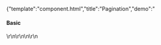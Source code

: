 {"template":"component.html","title":"Pagination","demo":"<h4>Basic</h4>\r\n\r\n<!-- START: FIRSTDEMO -->\n\r\n<script>\r\n  var $demoOutput;\r\n\r\n  Formstone.Ready(function() {\r\n    $demoOutput = $(\".demo_output\");\r\n\r\n    $(\".demo_pagination\").on(\"update.pagination\", function(e, page) {\r\n      $demoOutput.prepend('<strong>Index: </strong>' + page + '</span><br>');\r\n    });\r\n  });\r\n</script>\r\n\r\n<div class=\"demo_container\">\r\n  <div class=\"demo_example\">\r\n    <nav class=\"js-pagination demo_pagination\">\r\n      <a href=\"#1\">1</a>\r\n      <a href=\"#2\">2</a>\r\n      <a href=\"#3\">3</a>\r\n      <a href=\"#4\">4</a>\r\n      <a href=\"#5\">5</a>\r\n      <a href=\"#6\">6</a>\r\n      <a href=\"#7\">7</a>\r\n      <a href=\"#8\">8</a>\r\n      <a href=\"#9\">9</a>\r\n      <a href=\"#10\">10</a>\r\n    </nav>\r\n    <div class=\"demo_output form_textarea\"></div>\r\n  </div>\r\n  <div class=\"demo_code\">\r\n    <pre><code class=\"language-html\">&lt;nav class=&quot;pagination&quot;&gt;\r\n&Tab;&lt;a href=&quot;1.html&quot;&gt;1&lt;/a&gt;\r\n&Tab;&lt;a href=&quot;2.html&quot;&gt;2&lt;/a&gt;\r\n&Tab;&lt;a href=&quot;3.html&quot;&gt;3&lt;/a&gt;\r\n&Tab;&lt;a href=&quot;4.html&quot;&gt;4&lt;/a&gt;\r\n&Tab;&lt;a href=&quot;5.html&quot;&gt;5&lt;/a&gt;\r\n&lt;/nav&gt;</code></pre>\r\n    <pre><code class=\"language-javascript\">$(\".pagination\").pagination();</code></pre>\r\n  </div>\r\n</div>\r\n\r\n<!-- END: FIRSTDEMO -->\r\n\r\n<h4>Active Page</h4>\r\n<div class=\"demo_container\">\r\n  <div class=\"demo_example\">\r\n    <nav class=\"js-pagination\">\r\n      <a href=\"#1\">1</a>\r\n      <a href=\"#2\">2</a>\r\n      <a href=\"#3\">3</a>\r\n      <a href=\"#4\">4</a>\r\n      <a href=\"#5\" data-pagination-active=\"true\">5</a>\r\n      <a href=\"#6\">6</a>\r\n      <a href=\"#7\">7</a>\r\n      <a href=\"#8\">8</a>\r\n      <a href=\"#9\">9</a>\r\n      <a href=\"#10\">10</a>\r\n    </nav>\r\n  </div>\r\n  <div class=\"demo_code\">\r\n    <pre><code class=\"language-html\">&lt;nav class=&quot;pagination&quot;&gt;\r\n&Tab;&lt;a href=&quot;1.html&quot;&gt;1&lt;/a&gt;\r\n&Tab;&lt;a href=&quot;2.html&quot;&gt;2&lt;/a&gt;\r\n&Tab;&lt;a href=&quot;3.html&quot; data-pagination-active=&quot;true&quot;&gt;3&lt;/a&gt;\r\n&Tab;&lt;a href=&quot;4.html&quot;&gt;4&lt;/a&gt;\r\n&Tab;&lt;a href=&quot;5.html&quot;&gt;5&lt;/a&gt;\r\n&lt;/nav&gt;</code></pre>\r\n    <pre><code class=\"language-javascript\">$(\".pagination\").pagination();</code></pre>\r\n  </div>\r\n</div>\r\n\r\n<h4>No Theme</h4>\r\n<div class=\"demo_container\">\r\n  <div class=\"demo_example\">\r\n    <nav class=\"js-pagination\" data-pagination-options='{\"theme\":\"\"}'>\r\n      <a href=\"#1\">1</a>\r\n      <a href=\"#2\">2</a>\r\n      <a href=\"#3\">3</a>\r\n      <a href=\"#4\">4</a>\r\n      <a href=\"#5\">5</a>\r\n      <a href=\"#6\">6</a>\r\n      <a href=\"#7\">7</a>\r\n      <a href=\"#8\">8</a>\r\n      <a href=\"#9\">9</a>\r\n      <a href=\"#10\">10</a>\r\n    </nav>\r\n  </div>\r\n  <div class=\"demo_code\">\r\n    <pre><code class=\"language-html\">&lt;nav class=&quot;pagination&quot;&gt;\r\n&Tab;&lt;a href=&quot;1.html&quot;&gt;1&lt;/a&gt;\r\n&Tab;&lt;a href=&quot;2.html&quot;&gt;2&lt;/a&gt;\r\n&Tab;&lt;a href=&quot;3.html&quot;&gt;3&lt;/a&gt;\r\n&Tab;&lt;a href=&quot;4.html&quot;&gt;4&lt;/a&gt;\r\n&Tab;&lt;a href=&quot;5.html&quot;&gt;5&lt;/a&gt;\r\n&lt;/nav&gt;</code></pre>\r\n    <pre><code class=\"language-javascript\">$(\".pagination\").pagination({\r\n  theme: \"\"\r\n});</code></pre>\r\n  </div>\r\n</div>\r\n","asset_root":"../","year":2021}

 #Pagination Demo
<p class="back_link"><a href="https://formstone.it/components/pagination">View Documentation</a></p>